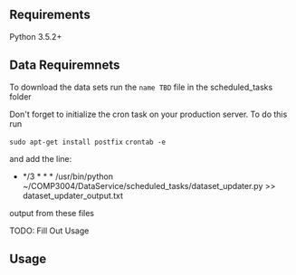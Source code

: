 ## Requirements
Python 3.5.2+

## Data Requiremnets
To download the data sets run the ```name TBD``` file in the scheduled_tasks folder

Don't forget to initialize the cron task on your production server. To do this run 

`sudo apt-get install postfix`
`crontab -e`

and add the line:

* */3 * * * /usr/bin/python ~/COMP3004/DataService/scheduled_tasks/dataset_updater.py >> dataset_updater_output.txt

output from these files 

TODO: Fill Out Usage
## Usage
